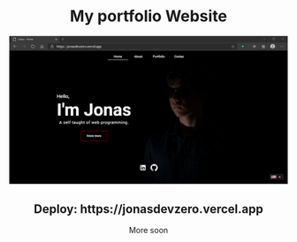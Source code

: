 <h1 align="center">My portfolio Website</h1>
<img src='https://github.com/jonasdevzero/Media-Hub/blob/master/projects/portfolio.PNG' alt='portfolio image' />
<h2 align="center">Deploy: https://jonasdevzero.vercel.app</h2>
<p align="center">More soon</p>
